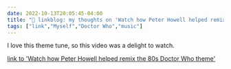 ```yaml
---
date: 2022-10-13T20:05:45-04:00
title: "🔗 linkblog: my thoughts on 'Watch how Peter Howell helped remix the 80s Doctor Who theme'"
tags: ["link","Myself","Doctor Who","music"]
---
```

I love this theme tune, so this video was a delight to watch.
 

[link to 'Watch how Peter Howell helped remix the 80s Doctor Who theme'](https://boingboing.net/2022/10/13/watch-how-peter-howell-helped-remix-the-80s-doctor-who-theme.html)
